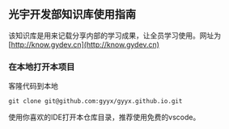 ## 光宇开发部知识库使用指南

该知识库是用来记载分享内部的学习成果，让全员学习使用。网址为 [http://know.gydev.cn](http://know.gydev.cn)

### 在本地打开本项目
客隆代码到本地
~~~ shell
git clone git@github.com:gyyx/gyyx.github.io.git
~~~

使用你喜欢的IDE打开本仓库目录，推荐使用免费的vscode。